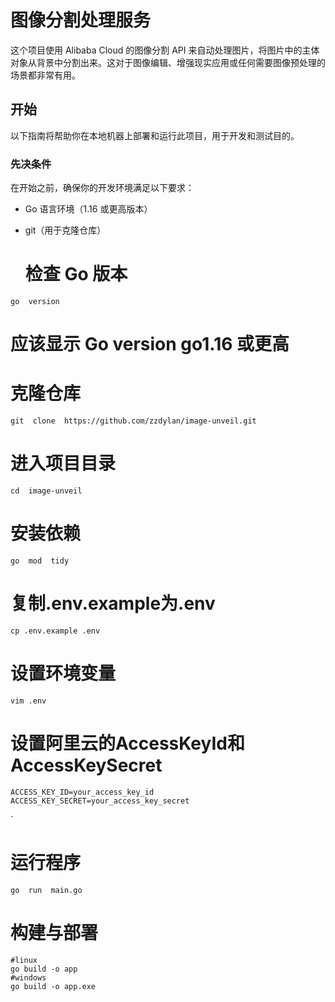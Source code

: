 # 图像分割处理服务
  
这个项目使用 Alibaba Cloud 的图像分割 API 来自动处理图片，将图片中的主体对象从背景中分割出来。这对于图像编辑、增强现实应用或任何需要图像预处理的场景都非常有用。
  
## 开始
  
以下指南将帮助你在本地机器上部署和运行此项目，用于开发和测试目的。
  
### 先决条件
  
在开始之前，确保你的开发环境满足以下要求：
  
- Go 语言环境（1.16 或更高版本）
- git（用于克隆仓库）
  
  # 检查 Go 版本


```
go  version
```

  
# 应该显示 Go version go1.16 或更高
  
  
# 克隆仓库
```
git  clone  https://github.com/zzdylan/image-unveil.git
```
  
# 进入项目目录
```
cd  image-unveil
```
  
# 安装依赖
```
go  mod  tidy
```

# 复制.env.example为.env
```
cp .env.example .env
```
  
# 设置环境变量
```
vim .env
```
  
# 设置阿里云的AccessKeyId和AccessKeySecret
```
ACCESS_KEY_ID=your_access_key_id
ACCESS_KEY_SECRET=your_access_key_secret
```
    
`
  
# 运行程序
```
go  run  main.go
```
  
  
# 构建与部署
```
#linux
go build -o app
#windows
go build -o app.exe
```